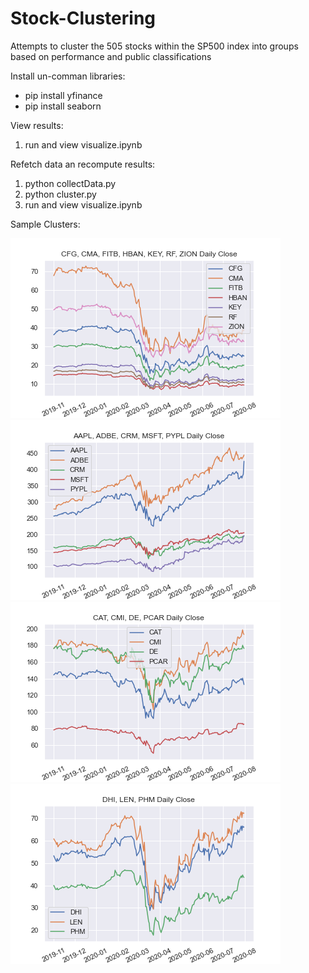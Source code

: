 # Stock-Clustering
Attempts to cluster the 505 stocks within the SP500 index into groups based on performance and public classifications

Install un-comman libraries:
- pip install yfinance
- pip install seaborn

View results:
1) run and view visualize.ipynb

Refetch data an recompute results:
1) python collectData.py
2) python cluster.py
3) run and view visualize.ipynb

Sample Clusters:

![test](https://github.com/harkib/Stock-Clustering/blob/master/Figures/Top_Model/CFG_CMA_FITB_HBAN_KEY_RF_ZION_DailyClose.png?raw=true)
![test](https://github.com/harkib/Stock-Clustering/blob/master/Figures/Top_Model/AAPL_ADBE_CRM_MSFT_PYPL_DailyClose.png?raw=true)
![test](https://github.com/harkib/Stock-Clustering/blob/master/Figures/Top_Model/CAT_CMI_DE_PCAR_DailyClose.png?raw=true)
![test](https://github.com/harkib/Stock-Clustering/blob/master/Figures/Top_Model/DHI_LEN_PHM_DailyClose.png?raw=true)
